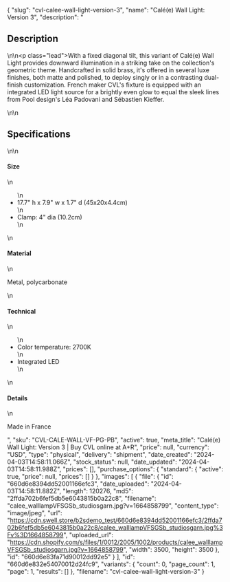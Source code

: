 {
  "slug": "cvl-calee-wall-light-version-3",
  "name": "Calé(e) Wall Light: Version 3",
  "description": "<h2>Description</h2>\n<!-- split -->\n<p class=\"lead\">With a fixed diagonal tilt, this variant of Calé(e) Wall Light provides downward illumination in a striking take on the collection's geometric theme. Handcrafted in solid brass, it's offered in several luxe finishes, both matte and polished, to deploy singly or in a contrasting dual-finish customization. French maker CVL's fixture is equipped with an integrated LED light source for a brightly even glow to equal the sleek lines from Pool design's Léa Padovani and Sébastien Kieffer. </p>\n<!-- split -->\n<h2>Specifications</h2>\n<!-- split -->\n<h4>Size</h4>\n<ul>\n<li>17.7\" h x 7.9\" w x 1.7\" d (45x20x4.4cm)</li>\n<li>Clamp: 4\" dia (10.2cm)</li>\n</ul>\n<h4>Material</h4>\n<p>Metal, polycarbonate</p>\n<h4>Technical</h4>\n<ul>\n<li>Color temperature: 2700K</li>\n<li>Integrated LED</li>\n</ul>\n<h4>Details</h4>\n<p>Made in France</p>",
  "sku": "CVL-CALE-WALL-VF-PG-PB",
  "active": true,
  "meta_title": "Calé(e) Wall Light: Version 3 | Buy CVL online at A+R",
  "price": null,
  "currency": "USD",
  "type": "physical",
  "delivery": "shipment",
  "date_created": "2024-04-03T14:58:11.066Z",
  "stock_status": null,
  "date_updated": "2024-04-03T14:58:11.988Z",
  "prices": [],
  "purchase_options": {
    "standard": {
      "active": true,
      "price": null,
      "prices": []
    }
  },
  "images": [
    {
      "file": {
        "id": "660d6e8394dd52001166efc3",
        "date_uploaded": "2024-04-03T14:58:11.882Z",
        "length": 120276,
        "md5": "2ffda702b6fef5db5e6043815b0a22c8",
        "filename": "calee_walllampVFSGSb_studiosgarn.jpg?v=1664858799",
        "content_type": "image/jpeg",
        "url": "https://cdn.swell.store/b2sdemo_test/660d6e8394dd52001166efc3/2ffda702b6fef5db5e6043815b0a22c8/calee_walllampVFSGSb_studiosgarn.jpg%3Fv%3D1664858799",
        "uploaded_url": "https://cdn.shopify.com/s/files/1/0012/2005/1002/products/calee_walllampVFSGSb_studiosgarn.jpg?v=1664858799",
        "width": 3500,
        "height": 3500
      },
      "id": "660d6e83fa71d90012dd92e5"
    }
  ],
  "id": "660d6e832e54070012d24fc9",
  "variants": {
    "count": 0,
    "page_count": 1,
    "page": 1,
    "results": []
  },
  "filename": "cvl-calee-wall-light-version-3"
}